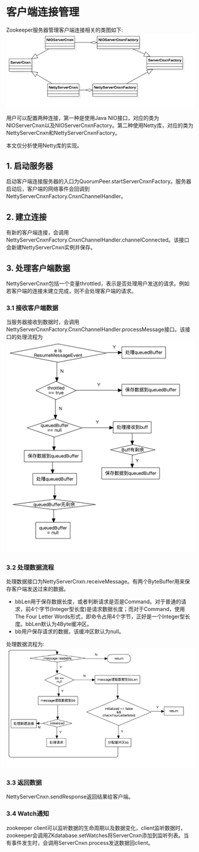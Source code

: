# 客户端连接管理

Zookeeper服务器管理客户端连接相关的类图如下:
![client_cnxn_class](images/client_cnxn_class.png)

用户可以配置两种连接，第一种是使用Java NIO接口，对应的类为NIOServerCnxn以及NIOServerCnxnFactory。第二种使用Netty库，对应的类为NettyServerCnxn和NettyServerCnxnFactory。

本文仅分析使用Netty库的实现。

## 1. 启动服务器
启动客户端连接服务器的入口为QuorumPeer.startServerCnxnFactory。服务器启动后，客户端的网络事件会回调到NettyServerCnxnFactory.CnxnChannelHandler。

## 2. 建立连接
有新的客户端连接，会调用NettyServerCnxnFactory.CnxnChannelHandler.channelConnected。该接口会新建NettyServerCnxn实例并保存。

## 3. 处理客户端数据
NettyServerCnxn包括一个变量throttled，表示是否处理用户发送的请求。例如若客户端的连接未建立完成，则不会处理客户端的请求。

### 3.1 接收客户端数据
当服务器接收到数据时，会调用NettyServerCnxnFactory.CnxnChannelHandler.processMessage接口。该接口的处理流程为
![ReceiveDataFlow](images/receive_data_flow.png)

### 3.2 处理数据流程
处理数据接口为NettyServerCnxn.receiveMessage。有两个ByteBuffer用来保存客户端发送过来的数据。

* bbLen用于保存数据长度，或者判断请求是否是Command。对于普通的请求，前4个字节(Integer型长度)是请求数据长度；而对于Command，使用The Four Letter Words形式，即命令占用4个字节，正好是一个Integer型长度。bbLen默认为4Byte缓冲区。
* bb用户保存请求的数据，该缓冲区默认为null。

处理数据流程为:
![ProcessDataFlow](images/process_data_flow.png)

### 3.3 返回数据
NettyServerCnxn.sendResponse返回结果给客户端。

### 3.4 Watch通知
zookeeper client可以监听数据的生命周期以及数据变化，client监听数据时，zookeeper会调用ZKdatabase.setWatches将ServerCnxn添加到监听列表。当有事件发生时，会调用ServerCnxn.process发送数据回client。
